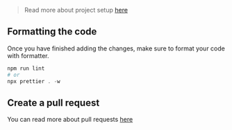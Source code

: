 > Read more about project setup [here](https://github.com/pranavbaburaj/termex#building-from-source)

## Formatting the code

Once you have finished adding the changes, make sure to format your code with formatter.

```ps1
npm run lint
# or
npx prettier . -w
```

## Create a pull request

You can read more about pull requests [here](https://docs.github.com/en/github/collaborating-with-pull-requests/proposing-changes-to-your-work-with-pull-requests/creating-a-pull-request)
